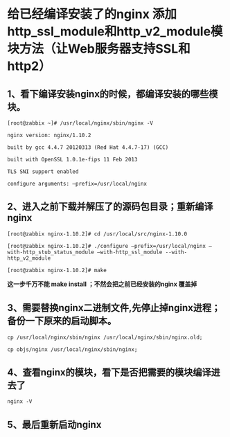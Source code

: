 # 给已经编译安装了的nginx 添加http_ssl_module和http_v2_module模块方法（让Web服务器支持SSL和http2）

## 1、看下编译安装nginx的时候，都编译安装的哪些模块。

```
[root@zabbix ~]# /usr/local/nginx/sbin/nginx -V

nginx version: nginx/1.10.2

built by gcc 4.4.7 20120313 (Red Hat 4.4.7-17) (GCC)

built with OpenSSL 1.0.1e-fips 11 Feb 2013

TLS SNI support enabled

configure arguments: –prefix=/usr/local/nginx
```

## 2、进入之前下载并解压了的源码包目录；重新编译nginx

```
[root@zabbix nginx-1.10.2]# cd /usr/local/src/nginx-1.10.0

[root@zabbix nginx-1.10.2]# ./configure –prefix=/usr/local/nginx –with-http_stub_status_module –with-http_ssl_module --with-http_v2_module

[root@zabbix nginx-1.10.2]# make
```
**这一步千万不能 make install ；不然会把之前已经安装的nginx 覆盖掉**

## 3、需要替换nginx二进制文件,先停止掉nginx进程；备份一下原来的启动脚本。
```
cp /usr/local/nginx/sbin/nginx /usr/local/nginx/sbin/nginx.old;

cp objs/nginx /usr/local/nginx/sbin/nginx;

```

## 4、查看nginx的模块，看下是否把需要的模块编译进去了
```
nginx -V
```

## 5、最后重新启动nginx
